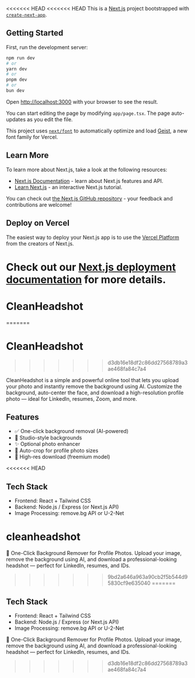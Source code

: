 <<<<<<< HEAD
<<<<<<< HEAD
This is a [Next.js](https://nextjs.org) project bootstrapped with [`create-next-app`](https://nextjs.org/docs/app/api-reference/cli/create-next-app).

## Getting Started

First, run the development server:

```bash
npm run dev
# or
yarn dev
# or
pnpm dev
# or
bun dev
```

Open [http://localhost:3000](http://localhost:3000) with your browser to see the result.

You can start editing the page by modifying `app/page.tsx`. The page auto-updates as you edit the file.

This project uses [`next/font`](https://nextjs.org/docs/app/building-your-application/optimizing/fonts) to automatically optimize and load [Geist](https://vercel.com/font), a new font family for Vercel.

## Learn More

To learn more about Next.js, take a look at the following resources:

- [Next.js Documentation](https://nextjs.org/docs) - learn about Next.js features and API.
- [Learn Next.js](https://nextjs.org/learn) - an interactive Next.js tutorial.

You can check out [the Next.js GitHub repository](https://github.com/vercel/next.js) - your feedback and contributions are welcome!

## Deploy on Vercel

The easiest way to deploy your Next.js app is to use the [Vercel Platform](https://vercel.com/new?utm_medium=default-template&filter=next.js&utm_source=create-next-app&utm_campaign=create-next-app-readme) from the creators of Next.js.

Check out our [Next.js deployment documentation](https://nextjs.org/docs/app/building-your-application/deploying) for more details.
=======
# CleanHeadshot
=======
   # CleanHeadshot
>>>>>>> d3db16e18df2c86dd27568789a3ae468fa84c7a4

   CleanHeadshot is a simple and powerful online tool that lets you upload your photo and instantly remove the background using AI. Customize the background, auto-center the face, and download a high-resolution profile photo — ideal for LinkedIn, resumes, Zoom, and more.

   ## Features
   - ✅ One-click background removal (AI-powered)
   - 🎨 Studio-style backgrounds
   - ✨ Optional photo enhancer
   - 📐 Auto-crop for profile photo sizes
   - 💾 High-res download (freemium model)

<<<<<<< HEAD
## Tech Stack
- Frontend: React + Tailwind CSS
- Backend: Node.js / Express (or Next.js API)
- Image Processing: remove.bg API or U-2-Net
# cleanheadshot
🎯 One-Click Background Remover for Profile Photos. Upload your image, remove the background using AI, and download a professional-looking headshot — perfect for LinkedIn, resumes, and IDs.
>>>>>>> 9bd2a646a963a90cb2f5b544d95830cf9e635040
=======
   ## Tech Stack
   - Frontend: React + Tailwind CSS
   - Backend: Node.js / Express (or Next.js API)
   - Image Processing: remove.bg API or U-2-Net

   🎯 One-Click Background Remover for Profile Photos. Upload your image, remove the background using AI, and download a professional-looking headshot — perfect for LinkedIn, resumes, and IDs.
>>>>>>> d3db16e18df2c86dd27568789a3ae468fa84c7a4
